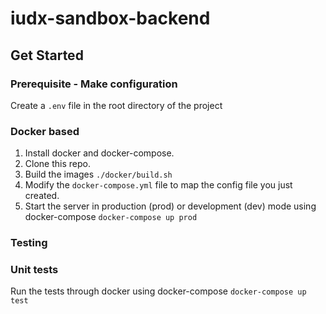 
# iudx-sandbox-backend

## Get Started

### Prerequisite - Make configuration

Create a `.env` file in the root directory of the project

### Docker based

1. Install docker and docker-compose.
2. Clone this repo.
3. Build the images
   `./docker/build.sh`
4. Modify the `docker-compose.yml` file to map the config file you just created.
5. Start the server in production (prod) or development (dev) mode using docker-compose
   ` docker-compose up prod `

### Testing

### Unit tests

Run the tests through docker using docker-compose
   ` docker-compose up test `
